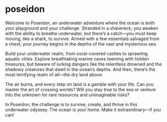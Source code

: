 # poseidon
Welcome to Poseidon, an underwater adventure where the ocean is both your playground and your challenge. Stranded in a shipwreck, you awaken with the ability to breathe underwater, but there’s a catch—you must keep moving, like a shark, to survive. Armed with a few essentials salvaged from a chest, your journey begins in the depths of the vast and mysterious sea.

Build your underwater realm, from coral-covered castles to sprawling aquatic cities. Explore breathtaking marine caves teeming with hidden treasures, but beware of lurking dangers like the relentless drowned and the shadowy creatures that dwell in the ocean’s depths. And then, there’s the most terrifying realm of all—the dry land above.

The air burns, and every step on land is a gamble with your life. Can you master the art of crossing worlds? Will you stay true to the sea or venture into the unknown for rare resources and unimaginable risks?

In Poseidon, the challenge is to survive, create, and thrive in this underwater odyssey. The ocean is your home. Make it extraordinary—if you can!
